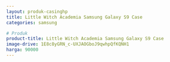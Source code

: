 ```yaml
---
layout: produk-casinghp
title: Little Witch Academia Samsung Galaxy S9 Case
categories: samsung

# Produk
product-title: Little Witch Academia Samsung Galaxy S9 Case
image-drive: 1E8c8yGRN_c-UXJAOGboJ9qwhpQfKQNH1
harga: 90000
---
```

